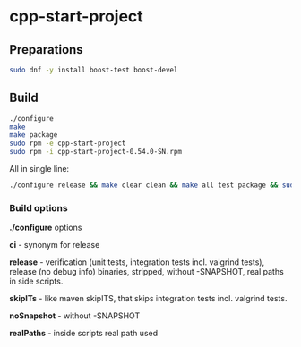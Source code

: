 # cpp-start-project

## Preparations

```sh
sudo dnf -y install boost-test boost-devel
```

## Build

```sh
./configure
make
make package
sudo rpm -e cpp-start-project
sudo rpm -i cpp-start-project-0.54.0-SN.rpm
```

All in single line:

```sh
./configure release && make clear clean && make all test package && sudo rpm -e cpp-start-project && sudo rpm -i cpp-start-project-0.54.0.x86_64.rpm
```

### Build options

**./configure** options

**ci** - synonym for release

**release** -
    verification (unit tests, integration tests incl. valgrind tests), release (no debug info) binaries, stripped, without 
    -SNAPSHOT, real paths in side scripts.

**skipITs** - like maven skipITS, that skips integration tests incl. valgrind tests.

**noSnapshot** - without -SNAPSHOT

**realPaths** - inside scripts real path used

